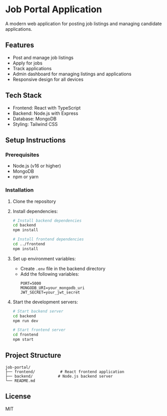 # Job Portal Application

A modern web application for posting job listings and managing candidate applications.

## Features

- Post and manage job listings
- Apply for jobs
- Track applications
- Admin dashboard for managing listings and applications
- Responsive design for all devices

## Tech Stack

- Frontend: React with TypeScript
- Backend: Node.js with Express
- Database: MongoDB
- Styling: Tailwind CSS

## Setup Instructions

### Prerequisites

- Node.js (v16 or higher)
- MongoDB
- npm or yarn

### Installation

1. Clone the repository
2. Install dependencies:

   ```bash
   # Install backend dependencies
   cd backend
   npm install

   # Install frontend dependencies
   cd ../frontend
   npm install
   ```

3. Set up environment variables:

   - Create `.env` file in the backend directory
   - Add the following variables:
     ```
     PORT=5000
     MONGODB_URI=your_mongodb_uri
     JWT_SECRET=your_jwt_secret
     ```

4. Start the development servers:

   ```bash
   # Start backend server
   cd backend
   npm run dev

   # Start frontend server
   cd frontend
   npm start
   ```

## Project Structure

```
job-portal/
├── frontend/           # React frontend application
├── backend/           # Node.js backend server
└── README.md
```

## License

MIT
